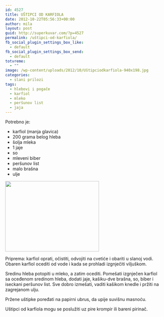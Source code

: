 ```yaml
---
id: 4527
title: UŠTIPCI OD KARFIOLA
date: 2012-10-22T05:56:33+00:00
author: mila
layout: post
guid: http://superkuvar.com/?p=4527
permalink: /uštipci-od-karfiola/
fb_social_plugin_settings_box_like:
  - default
fb_social_plugin_settings_box_send:
  - default
totvreme:
  - ""
image: /wp-content/uploads/2012/10/Uštipciodkarfiola-940x198.jpg
categories:
  - slani prilozi
tags:
  - hlebovi i pogače
  - karfiol
  - mleko
  - peršunov list
  - jaja
---
```

Potrebno je:

  * karfiol (manja glavica)
  * 200 grama belog hleba
  * šolja mleka
  * 1 jaje
  * so
  * mleveni biber
  * peršunov list
  * malo brašna
  * ulje

<img class="alignnone size-medium wp-image-4528" title="Uštipciodkarfiola" src="/wp-content/uploads/2012/10/Uštipciodkarfiola-300x225.jpg" alt="" width="300" height="225" /> 

Priprema: karfiol oprati, očistiti, odvojiti na cvetiće i obariti u slanoj vodi. Obaren karfiol ocediti od vode i kada se prohladi izgnječiti viljuškom.

Sredinu hleba potopiti u mleko, a zatim ocediti. Pomešati izgnječen karfiol sa oceđenom sredinom hleba, dodati jaje, kašiku-dve brašna, so, biber i iseckani peršunov list. Sve dobro izmešati, vaditi kašikom knedle i pržiti na zagrejanom ulju.

Pržene uštipke poređati na papirni ubrus, da upije suvišnu masnoću.

Uštipci od karfiola mogu se poslužiti uz pire krompir ili bareni pirinač.
